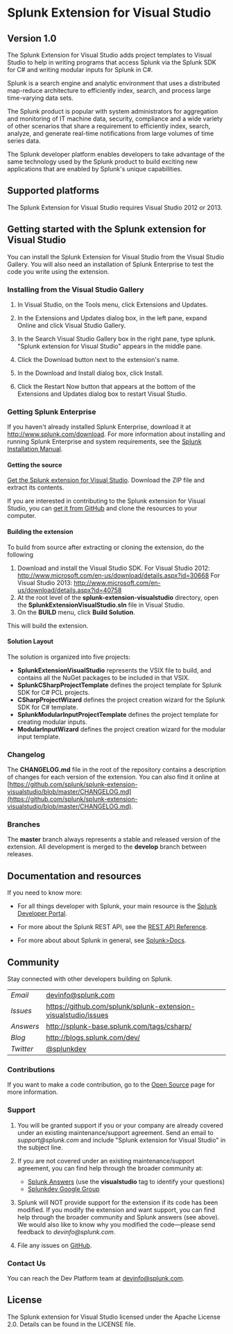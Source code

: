 # Splunk Extension for Visual Studio
## Version 1.0

The Splunk Extension for Visual Studio adds project templates to Visual Studio
to help in writing programs that access Splunk via the Splunk SDK for C# and
writing modular inputs for Splunk in C#.

Splunk is a search engine and analytic environment that uses a distributed
map-reduce architecture to efficiently index, search, and process large 
time-varying data sets.

The Splunk product is popular with system administrators for aggregation and
monitoring of IT machine data, security, compliance and a wide variety of 
other scenarios that share a requirement to efficiently index, search, analyze,
and generate real-time notifications from large volumes of time series data.

The Splunk developer platform enables developers to take advantage of the 
same technology used by the Splunk product to build exciting new applications
that are enabled by Splunk's unique capabilities.

## Supported platforms

The Splunk Extension for Visual Studio requires Visual Studio 2012 or 2013.

## Getting started with the Splunk extension for Visual Studio

You can install the Splunk Extension for Visual Studio from the Visual
Studio Gallery. You will also need an installation of
Splunk Enterprise to test the code you write using the extension.

### Installing from the Visual Studio Gallery

1. In Visual Studio, on the Tools menu, click Extensions and Updates.

2. In the Extensions and Updates dialog box, in the left pane, expand 
   Online and click Visual Studio Gallery.

4. In the Search Visual Studio Gallery box in the right pane, type splunk. 
   "Splunk extension for Visual Studio" appears in the middle pane.

5. Click the Download button next to the extension's name.

6. In the Download and Install dialog box, click Install.

7. Click the Restart Now button that appears at the bottom of the Extensions and Updates dialog box to restart Visual Studio.

### Getting Splunk Enterprise

If you haven't already installed Splunk Enterprise, download it at 
<http://www.splunk.com/download>. For more information about installing and 
running Splunk Enterprise and system requirements, see the
[Splunk Installation Manual](http://docs.splunk.com/Documentation/Splunk/latest/Installation). 

#### Getting the source

[Get the Splunk extension for Visual Studio](https://github.com/splunk/splunk-extension-visualstudio/archive/master.zip). Download the ZIP file and extract its contents.

If you are interested in contributing to the Splunk extension for Visual Studio, you can 
[get it from GitHub](https://github.com/splunk/splunk-extension-visualstudio) and clone the 
resources to your computer.

#### Building the extension

To build from source after extracting or cloning the extension, do the following

1. Download and install the Visual Studio SDK.
     For Visual Studio 2012: http://www.microsoft.com/en-us/download/details.aspx?id=30668
	 For Visual Studio 2013: http://www.microsoft.com/en-us/download/details.aspx?id=40758
2. At the root level of the **splunk-extension-visualstudio** directory, open
   the **SplunkExtensionVisualStudio.sln** file in Visual Studio.
3. On the **BUILD** menu, click **Build Solution**.

This will build the extension.

#### Solution Layout

The solution is organized into five projects:

* **SplunkExtensionVisualStudio** represents the VSIX file to build, and contains all
  the NuGet packages to be included in that VSIX.
* **SplunkCSharpProjectTemplate** defines the project template for Splunk SDK for C# PCL projects.
* **CSharpProjectWizard** defines the project creation wizard for the Splunk SDK for C# template.
* **SplunkModularInputProjectTemplate** defines the project template for creating
  modular inputs.
* **ModularInputWizard** defines the project creation wizard for the modular input template.

### Changelog

The **CHANGELOG.md** file in the root of the repository contains a description
of changes for each version of the extension. You can also find it online at
[https://github.com/splunk/splunk-extension-visualstudio/blob/master/CHANGELOG.md](https://github.com/splunk/splunk-extension-visualstudio/blob/master/CHANGELOG.md). 

### Branches

The **master** branch always represents a stable and released version of the extension.
All development is merged to the **develop** branch between releases.

## Documentation and resources

If you need to know more:

* For all things developer with Splunk, your main resource is the [Splunk
  Developer Portal](http://dev.splunk.com).

* For more about the Splunk REST API, see the [REST API 
  Reference](http://docs.splunk.com/Documentation/Splunk/latest/RESTAPI).

* For more about about Splunk in general, see [Splunk>Docs](http://docs.splunk.com/Documentation/Splunk).

## Community

Stay connected with other developers building on Splunk.

<table>

<tr>
<td><em>Email</em></td>
<td><a href="mailto:devinfo@splunk.com">devinfo@splunk.com</a></td>
</tr>

<tr>
<td><em>Issues</em>
<td><a href="https://github.com/splunk/splunk-extension-visualstudio/issues/">
https://github.com/splunk/splunk-extension-visualstudio/issues</a></td>
</tr>

<tr>
<td><em>Answers</em>
<td><a href="http://splunk-base.splunk.com/tags/csharp/">
http://splunk-base.splunk.com/tags/csharp/</a></td>
</tr>

<tr>
<td><em>Blog</em>
<td><a href="http://blogs.splunk.com/dev/">http://blogs.splunk.com/dev/</a></td>
</tr>

<tr>
<td><em>Twitter</em>
<td><a href="http://twitter.com/splunkdev">@splunkdev</a></td>
</tr>

</table>

### Contributions

If you want to make a code contribution, go to the 
[Open Source](http://dev.splunk.com/view/opensource/SP-CAAAEDM)
page for more information.

### Support

1. You will be granted support if you or your company are already covered 
   under an existing maintenance/support agreement. Send an email to 
   _support@splunk.com_ and include "Splunk extension for Visual Studio" in the subject line. 

2. If you are not covered under an existing maintenance/support agreement, you 
   can find help through the broader community at:

   <ul>
   <li><a href='http://splunk-base.splunk.com/answers/'>Splunk Answers</a> (use
    the <b>visualstudio</b> tag to identify your questions)</li>
   <li><a href='http://groups.google.com/group/splunkdev'>Splunkdev Google 
    Group</a></li>
   </ul>
3. Splunk will NOT provide support for the extension if its code has been modified.
   If you modify the extension and want support, you can find help through the broader 
   community and Splunk answers (see above). We would also like to know why you modified 
   the code&mdash;please send feedback to _devinfo@splunk.com_.
4. File any issues on [GitHub](https://github.com/splunk/splunk-extension-visualstudio/issues).

### Contact Us

You can reach the Dev Platform team at devinfo@splunk.com.

## License

The Splunk extension for Visual Studio licensed under the Apache License 2.0. Details can be 
found in the LICENSE file.
